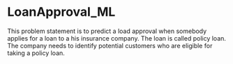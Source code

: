 # LoanApproval_ML
This problem statement is to predict a load approval when somebody applies for a loan to a his insurance company. The loan is called policy loan. The company needs to identify potential customers who are eligible for taking a policy loan.
